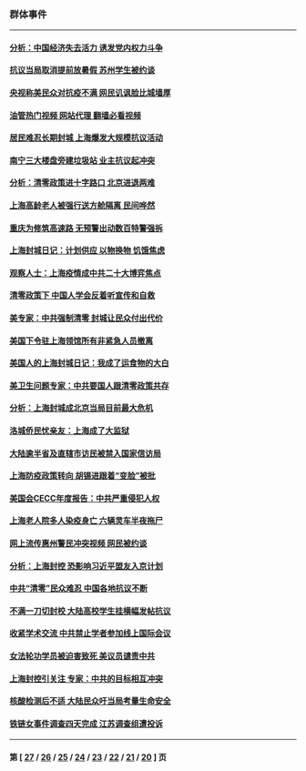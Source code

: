 ### 群体事件
---
#### [分析：中国经济失去活力 诱发党内权力斗争](../../pages/ncid279/n13740219.md?05202045) 
#### [抗议当局取消提前放暑假 苏州学生被约谈](../../pages/ncid279/n13738981.md?05202045) 
#### [央视称美民众对抗疫不满 网民讥讽脸比城墙厚](../../pages/ncid279/n13738685.md?05202045) 
#### [油管热门视频 网站代理 翻墙必看视频](http://209.222.30.114:81/youtube.html?05202045)
#### [居民难忍长期封城 上海爆发大规模抗议活动](../../pages/ncid279/n13724894.md?05202045) 
#### [南宁三大楼盘旁建垃圾站 业主抗议起冲突](../../pages/ncid279/n13723244.md?05202045) 
#### [分析：清零政策进十字路口 北京进退两难](../../pages/ncid279/n13722760.md?05202045) 
#### [上海高龄老人被强行送方舱隔离 民间哗然](../../pages/ncid279/n13717318.md?05202045) 
#### [重庆为修筑高速路 无预警出动数百特警强拆](../../pages/ncid279/n13716893.md?05202045) 
#### [上海封城日记：计划供应 以物换物 饥饿焦虑](../../pages/ncid279/n13715646.md?05202045) 
#### [观察人士：上海疫情成中共二十大博弈焦点](../../pages/ncid279/n13713349.md?05202045) 
#### [清零政策下 中国人学会反着听宣传和自救](../../pages/ncid279/n13711002.md?05202045) 
#### [美专家：中共强制清零 封城让民众付出代价](../../pages/ncid279/n13709482.md?05202045) 
#### [美国下令驻上海领馆所有非紧急人员撤离](../../pages/ncid279/n13709373.md?05202045) 
#### [美国人的上海封城日记：我成了运食物的大白](../../pages/ncid279/n13707573.md?05202045) 
#### [美卫生问题专家：中共要国人跟清零政策共存](../../pages/ncid279/n13705925.md?05202045) 
#### [分析：上海封城成北京当局目前最大危机](../../pages/ncid279/n13702771.md?05202045) 
#### [洛城侨民忧亲友：上海成了大监狱](../../pages/ncid279/n13693937.md?05202045) 
#### [大陆逾半省及直辖市访民被禁入国家信访局](../../pages/ncid279/n13689201.md?05202045) 
#### [上海防疫政策转向 胡锡进跟着“变脸”被批](../../pages/ncid279/n13688098.md?05202045) 
#### [美国会CECC年度报告：中共严重侵犯人权](../../pages/ncid279/n13687784.md?05202045) 
#### [上海老人院多人染疫身亡 六辆灵车半夜拖尸](../../pages/ncid279/n13687060.md?05202045) 
#### [网上流传惠州警民冲突视频 网民被约谈](../../pages/ncid279/n13687562.md?05202045) 
#### [分析：上海封控 恐影响习近平盟友入京计划](../../pages/ncid279/n13686881.md?05202045) 
#### [中共“清零”民众难忍 中国各地抗议不断](../../pages/ncid279/n13685186.md?05202045) 
#### [不满一刀切封校 大陆高校学生挂横幅发帖抗议](../../pages/ncid279/n13683669.md?05202045) 
#### [收紧学术交流 中共禁止学者参加线上国际会议](../../pages/ncid279/n13684255.md?05202045) 
#### [女法轮功学员被迫害致死 美议员谴责中共](../../pages/ncid279/n13682069.md?05202045) 
#### [上海封控引关注 专家：中共的目标相互冲突](../../pages/ncid279/n13679402.md?05202045) 
#### [核酸检测后不适 大陆民众吁当局考量生命安全](../../pages/ncid279/n13674223.md?05202045) 
#### [铁链女事件调查四天完成 江苏调查组遭投诉](../../pages/ncid279/n13673940.md?05202045) 

---
#### 第 [ [27](./27.md?05202045) / [26](./26.md?05202045) / [25](./25.md?05202045) / [24](./24.md?05202045) / [23](./23.md?05202045) / [22](./22.md?05202045) / [21](./21.md?05202045) / [20](./20.md?05202045) ] 页
